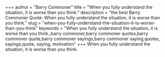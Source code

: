 +++
author = "Barry Commoner"
title = "When you fully understand the situation, it is worse than you think."
description = "the best Barry Commoner Quote: When you fully understand the situation, it is worse than you think."
slug = "when-you-fully-understand-the-situation-it-is-worse-than-you-think"
keywords = "When you fully understand the situation, it is worse than you think.,barry commoner,barry commoner quotes,barry commoner quote,barry commoner sayings,barry commoner saying,quotes, sayings,quote, saying, motivation"
+++
When you fully understand the situation, it is worse than you think.
